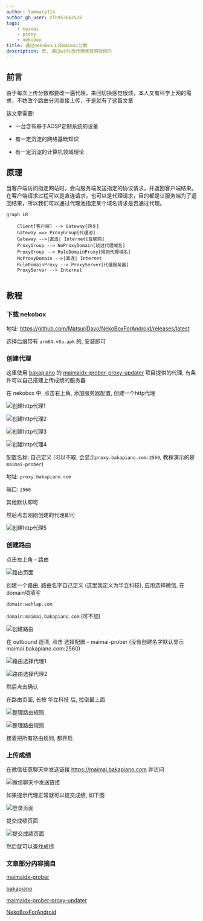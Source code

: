 ```yaml
---
author: Sammary114
author_gh_user: zlh953662526
tags:
    - maimai
    - proxy
    - nekobox
title: 通过nekobox上传maimai分数
description: 嗯, 通过wifi改代理我觉得挺烦的
---
```


## 前言

由于每次上传分数都要改一遍代理，来回切换感觉很烦，本人又有科学上网的需求，不妨改个路由分流直接上传，于是就有了这篇文章

该文章需要:

- 一台含有基于AOSP定制系统的设备

- 有一定沉淀的网络基础知识

- 有一定沉淀的计算机领域理论

## 原理

当客户端访问指定网站时，会向服务端发送指定的协议请求，并返回客户端结果。在客户端请求过程可以是直连请求，也可以是代理请求，目的都是让服务端为了返回结果，所以我们可以通过代理池指定某个域名请求是否通过代理。

``` mermaid
graph LR

    Client[客户端] --> Gateway{网关}
    Gateway ==> ProxyGroup[代理池]
    Gateway -->|直连| Internet[互联网]
    ProxyGroup --> NoProxyDomain[绕过代理域名]
    ProxyGroup --> RuleDomainProxy[规则代理域名]
    NoProxyDomain -->|直连| Internet
    RuleDomainProxy --> ProxyServer[代理服务器]
    ProxyServer --> Internet
    
```

## 教程

### 下载 nekobox

地址: https://github.com/MatsuriDayo/NekoBoxForAndroid/releases/latest

选择后缀带有 `arm64-v8a.apk` 的, 安装即可

### 创建代理

这里使用 [bakapiano](https://github.com/bakapiano/) 的 [maimaidx-prober-proxy-updater](https://github.com/bakapiano/maimaidx-prober-proxy-updater) 项目提供的代理, 有条件可以自己搭建上传成绩的服务器

在 nekobox 中, 点击右上角, 添加服务器配置, 创建一个http代理

![创建http代理1](image/230510-maimai-update-prober/create_http_proxy_1.jpg)

![创建http代理2](image/230510-maimai-update-prober/create_http_proxy_2.jpg)

![创建http代理3](image/230510-maimai-update-prober/create_http_proxy_3.jpg)

![创建http代理4](image/230510-maimai-update-prober/create_http_proxy_4.jpg)

配置名称: 自己定义 (可以不取, 会显示`proxy.bakapiano.com:2560`, 教程演示的是`maimai-prober`)

地址: `proxy.bakapiano.com`

端口: `2560`

其他默认即可

然后点击刚刚创建的代理即可

![创建http代理5](image/230510-maimai-update-prober/create_http_proxy_5.jpg)

### 创建路由

点击左上角 - 路由

![路由页面](image/230510-maimai-update-prober/route_page.jpg)

创建一个路由, 路由名字自己定义 (这里我定义为华立科技), 应用选择微信, 在domain项填写

`domain:wahlap.com`

`domain:maimai.bakapiano.com` (可不加)

![创建路由](image/230510-maimai-update-prober/create_route_rule.jpg)

在 outbound 选项, 点击 选择配置 - maimai-prober (没有创建名字默认显示maimai.bakapiano.com:2560)

![路由选择代理1](image/230510-maimai-update-prober/create_roule_rule_select_proxy_1.jpg)

![路由选择代理2](image/230510-maimai-update-prober/create_roule_rule_select_proxy_2.jpg)

然后点击确认

在路由页面, 长按 华立科技 后, 拉倒最上面

![整理路由规则](image/230510-maimai-update-prober/move_route_rule.jpg)

![整理路由规则](image/230510-maimai-update-prober/move_route_rule_top.jpg)

接着把所有路由规则, 都开启

### 上传成绩

在微信任意聊天中发送链接 https://maimai.bakapiano.com 并访问

![微信聊天中发送链接](image/230510-maimai-update-prober/wechat_send_message.jpg)

如果提示代理正常就可以提交成绩, 如下图

![登录页面](image/230510-maimai-update-prober/maimai_prober_login_page.jpg)

提交成绩页面

![提交成绩页面](image/230510-maimai-update-prober/maimai_prober_submitting.jpg)

然后就可以查找成绩

### 文章部分内容摘自

[maimaidx-prober](https://github.com/Diving-Fish/maimaidx-prober)

[bakapiano](https://github.com/bakapiano/) 

[maimaidx-prober-proxy-updater](https://github.com/bakapiano/maimaidx-prober-proxy-updater)

[NekoBoxForAndroid](https://github.com/MatsuriDayo/NekoBoxForAndroid)


